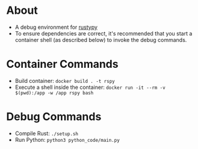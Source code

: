 # About
* A debug environment for [rustypy](https://github.com/iduartgomez/rustypy)
* To ensure dependencies are correct, it's recommended that you start a container shell (as described below) to invoke the debug commands.

# Container Commands
* Build container: `docker build . -t rspy`
* Execute a shell inside the container: `docker run -it --rm -v $(pwd):/app -w /app rspy bash`

# Debug Commands
* Compile Rust: `./setup.sh`
* Run Python: `python3 python_code/main.py`


